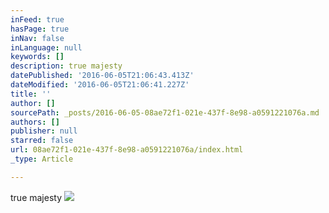 ```yaml
---
inFeed: true
hasPage: true
inNav: false
inLanguage: null
keywords: []
description: true majesty
datePublished: '2016-06-05T21:06:43.413Z'
dateModified: '2016-06-05T21:06:41.227Z'
title: ''
author: []
sourcePath: _posts/2016-06-05-08ae72f1-021e-437f-8e98-a0591221076a.md
authors: []
publisher: null
starred: false
url: 08ae72f1-021e-437f-8e98-a0591221076a/index.html
_type: Article

---
```

true majesty
![](https://the-grid-user-content.s3-us-west-2.amazonaws.com/def4ea62-d032-4d40-a6e4-1264452666a1.png)